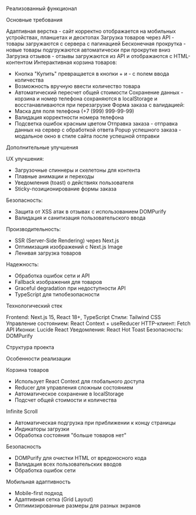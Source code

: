 
Реализованный функционал

Основные требования

Адаптивная верстка - сайт корректно отображается на мобильных устройствах, планшетах и десктопах
Загрузка товаров через API - товары загружаются с сервера с пагинацией
Бесконечная прокрутка - новые товары подгружаются автоматически при прокрутке вниз
Загрузка отзывов - отзывы загружаются из API и отображаются с HTML-контентом
Интерактивная корзина товаров:
  - Кнопка "Купить" превращается в кнопки + и - с полем ввода количества
  - Возможность вручную ввести количество товара
  - Автоматический пересчет общей стоимости
Сохранение данных - корзина и номер телефона сохраняются в localStorage и восстанавливаются при перезагрузке
Форма заказа с валидацией:
  - Маска для поля телефона (+7 (999) 999-99-99)
  - Валидация корректности номера телефона
  - Подсветка ошибок красным цветом
Отправка заказа - отправка данных на сервер с обработкой ответа
Popup успешного заказа - модальное окно в стиле сайта после успешной отправки

Дополнительные улучшения

UX улучшения:
  - Загрузочные спиннеры и скелетоны для контента
  - Плавные анимации и переходы
  - Уведомления (toast) о действиях пользователя
  - Sticky-позиционирование формы заказа
  
Безопасность:
  - Защита от XSS атак в отзывах с использованием DOMPurify
  - Валидация и санитизация пользовательского ввода
  
Производительность:
  - SSR (Server-Side Rendering) через Next.js
  - Оптимизация изображений с Next.js Image
  - Ленивая загрузка товаров
  
Надежность:
  - Обработка ошибок сети и API
  - Fallback изображения для товаров
  - Graceful degradation при недоступности API
  - TypeScript для типобезопасности


Технологический стек

Frontend: Next.js 15, React 18+, TypeScript
Стили: Tailwind CSS
Управление состоянием: React Context + useReducer
HTTP-клиент: Fetch API
Иконки: Lucide React
Уведомления: React Hot Toast
Безопасность: DOMPurify

Структура проекта


Особенности реализации

Корзина товаров
- Использует React Context для глобального доступа
- Reducer для управления сложным состоянием
- Автоматическое сохранение в localStorage
- Подсчет общей стоимости и количества

Infinite Scroll
- Автоматическая подгрузка при приближении к концу страницы
- Индикаторы загрузки
- Обработка состояния "больше товаров нет"

Безопасность
- DOMPurify для очистки HTML от вредоносного кода
- Валидация всех пользовательских вводов
- Обработка ошибок сети

Мобильная адаптивность
- Mobile-first подход
- Адаптивная сетка (Grid Layout)
- Оптимизированные размеры для разных экранов
